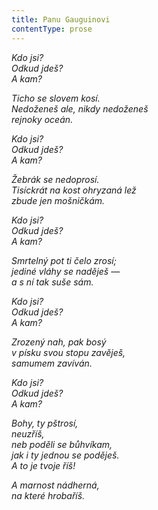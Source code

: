 ```yaml
---
title: Panu Gauguinovi
contentType: prose
---
```


_Kdo jsi?  
Odkud jdeš?  
A kam?_

_Ticho se slovem kosí.  
Nedoženeš ale, nikdy nedoženeš  
rejnoky oceán._

_Kdo jsi?  
Odkud jdeš?  
A kam?_

_Žebrák se nedoprosí.  
Tisíckrát na kost ohryzaná lež  
zbude jen mošničkám._

_Kdo jsi?  
Odkud jdeš?  
A kam?_

_Smrtelný pot ti čelo zrosí;  
jediné vláhy se naděješ —  
a s ní tak suše sám._

_Kdo jsi?  
Odkud jdeš?  
A kam?_

_Zrozený nah, pak bosý  
v písku svou stopu zavěješ,  
samumem zavíván._

_Kdo jsi?  
Odkud jdeš?  
A kam?_

_Bohy, ty pštrosí,  
neuzříš,  
neb poděli se bůhvíkam,  
jak i ty jednou se poděješ.  
A to je tvoje říš!_

_A marnost nádherná,  
na které hrobaříš._
